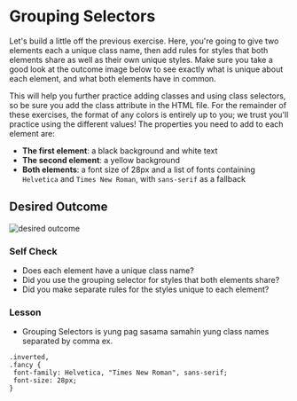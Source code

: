 # Grouping Selectors

Let's build a little off the previous exercise. Here, you're going to give two elements each a unique class name, then add rules for styles that both elements share as well as their own unique styles. Make sure you take a good look at the outcome image below to see exactly what is unique about each element, and what both elements have in common.

This will help you further practice adding classes and using class selectors, so be sure you add the class attribute in the HTML file. For the remainder of these exercises, the format of any colors is entirely up to you; we trust you'll practice using the different values! The properties you need to add to each element are:

- **The first element**: a black background and white text
- **The second element**: a yellow background
- **Both elements**: a font size of 28px and a list of fonts containing `Helvetica` and `Times New Roman`, with `sans-serif` as a fallback

## Desired Outcome

![desired outcome](./desired-outcome.png)

### Self Check

- Does each element have a unique class name?
- Did you use the grouping selector for styles that both elements share?
- Did you make separate rules for the styles unique to each element?

### Lesson
- Grouping Selectors is yung pag sasama samahin yung class names separated by comma ex.

 ```
.inverted,
.fancy {
  font-family: Helvetica, "Times New Roman", sans-serif;
  font-size: 28px;
}
```